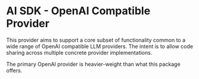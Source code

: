 # AI SDK - OpenAI Compatible Provider

This provider aims to support a core subset of functionality common to a wide
range of OpenAI compatible LLM providers. The intent is to allow code sharing
across multiple concrete provider implementations.

The primary OpenAI provider is heavier-weight than what this package offers.
